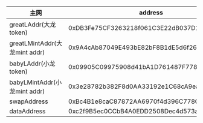 | 主网                          | address                                    |
| ----------------------------- | ------------------------------------------ |
| greatLAddr(大龙token)         | 0xDB3Fe75CF3263218f061C3E22dB037D15652d506 |
| greatLMintAddr(大龙mint addr) | 0x9A4cAb87049E493bE82bF8B1dE5d6f264D133fD6 |
| babyLAddr(小龙token)          | 0x09905C09975908d41bA1D761487F7785D3A7BC70 |
| babyLMintAddr(小龙mint addr)  | 0x3e28782b382F8d0AA33192e1C68cA9eabDA16f1E |
| swapAddress                   | 0xBc4B1e8caC87872AA6970f4d396C778CAE4F4C1F |
| dataAddress                   | 0xc2f9B5ec0CCbB4A0EDD2508Dec4d573a3D413a33 |
